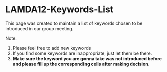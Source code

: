 # LAMDA12-Keywords-List
This page was created to maintain a list of keywords chosen to be introduced in our group meeting.

Note:
1. Please feel free to add new keywords
2. If you find some keywords are inappropriate, just let them be there.
3. **Make sure the keyword you are gonna take was not introduced before and please fill up the corresponding cells after making decision.**
